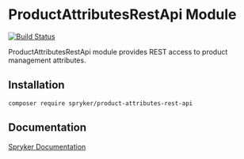 # ProductAttributesRestApi Module
[![Build Status](https://travis-ci.org/spryker/product-attributes-rest-api.svg)](https://travis-ci.org/spryker/product-attributes-rest-api)

ProductAttributesRestApi module provides REST access to product management attributes.

## Installation

```
composer require spryker/product-attributes-rest-api
```

## Documentation

[Spryker Documentation](https://documentation.spryker.com/module_guide/overview.htm)
